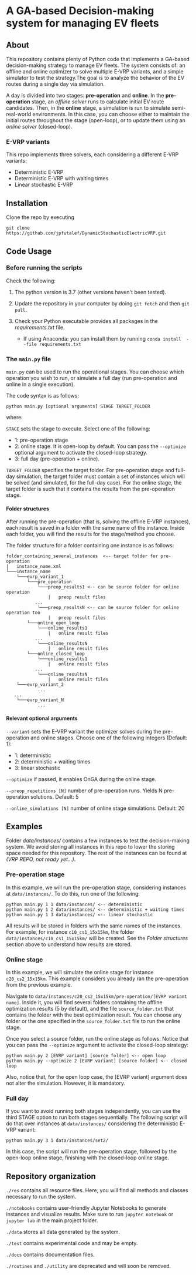 # A GA-based Decision-making system for managing EV fleets

## About

This repository contains plenty of Python code that implements a GA-based
decision-making strategy to manage EV fleets. The system consists
of: an offline and online optimizer to solve multiple E-VRP variants, and a 
simple simulator to test the strategy.The goal is to analyze the behavior of 
the EV routes during a single day via simulation.
 
A day is divided into two stages: **pre-operation** and **online**. In the 
**pre-operation** stage, an *offline solver* runs to calculate initial EV route
candidates. Then, in the **online** stage, a simulation is run to simulate 
semi-real-world environments. In this case, you can choose either to maintain the
initial routes throughout the stage (open-loop), or to update them using
an *online solver* (closed-loop).

### E-VRP variants

This repo implements three solvers, each considering a different E-VRP variants:
* Deterministic E-VRP
* Deterministic E-VRP with waiting times
* Linear stochastic E-VRP

## Installation

Clone the repo by executing

``git clone https://github.com/jpfutalef/DynamicStochasticElectricVRP.git``


## Code Usage
### Before running the scripts

Check the following:

1. The python version is 3.7 (other versions haven't been tested).
   
2. Update the repository in your computer by doing ``git fetch`` and then
``git pull``.

3. Check your Python executable provides all packages in the
   *requirements.txt* file.
    * If using Anaconda: you can install them by running 
      ``conda install  --file requirements.txt``
      

### The ``main.py`` file

``main.py`` can be used to run the operational stages. You can choose which 
operation you wish to run, or simulate a full day (run pre-operation and online
in a single execution).

The code syntax is as follows:

```commandline 
python main.py [optional arguments] STAGE TARGET_FOLDER
```

where:

``STAGE`` sets the stage to execute. Select one of the following:

- 1: pre-operation stage
- 2: online stage. It is open-loop by default. You can pass the ``--optimize``
  optional argument to activate the closed-loop strategy.
- 3: full day (pre-operation + online).

``TARGET_FOLDER`` specifies the target folder. For pre-operation stage and 
full-day simulation, the target folder must contain a set of instances
which will be solved (and simulated, for the full-day case). For the 
online stage, the target folder is such that it contains the results from
the pre-operation stage.

#### Folder structures

After running the pre-operation (that is, solving the offline E-VRP 
instances), each result is saved in a folder with the same name of the
instance. Inside each folder, you will find the results for the 
stage/method you choose.

The folder structure for a folder containing one instance is as follows:

```
folder_containing_several_instances  <-- target folder for pre-operation
|   instance_name.xml
└───instance_name
    └───evrp_variant_1
        └───pre_operation
            └───preop_results1 <-- can be source folder for online operation
                |   preop result files
           ...
            └───preop_resultsN <-- can be source folder for online operation too
                |   preop result files
        └───online_open_loop
            └───online_results1
                |   online result files
           ...
            └───online_resultsN
                |   online result files
        └───online_closed_loop
            └───online_results1
                |   online result files
           ...
            └───online_resultsN
                |   online result files
    └───evrp_variant_2
            ...
   ...
    └───evrp_variant_N
            ...
```

#### Relevant optional arguments
``--variant`` sets the E-VRP variant the optimizer solves during the
pre-operation and online stages. Choose one of the following 
integers (Default: 1):

- 1: deterministic
- 2: deterministic + waiting times
- 3: linear stochastic

``--optimize`` if passed, it enables OnGA during the online stage.

``--preop_repetitions [N]`` number of pre-operation runs. Yields N
pre-operation solutions. Default: 5

``--online_simulations [N]`` number of online stage simulations. Default: 20

## Examples

Folder *data/instances/* contains a few instances to test the
decision-making system. We avoid storing all instances in this repo to 
lower the storing space needed for this repository. The rest of the 
instances can be found at *(VRP REPO, not ready yet...)*.

### Pre-operation stage

In this example, we will run the pre-operation stage, considering
instances at ``data/instances/``. To do this, run one of the following:

```
python main.py 1 1 data/instances/ <-- deterministic
python main.py 1 2 data/instances/ <-- deterministic + waiting times
python main.py 1 3 data/instances/ <-- linear stochastic
```

All results will be stored in folders with the same names of the
instances. For example, for instance ``c10_cs1_15x15km``, 
the folder ``data/instances/c10_cs1_15x15km/`` will be created. See 
the *Folder structures* section above to understand how results are stored.

### Online stage

In this example, we will simulate the online stage for instance 
```c20_cs2_15x15km```. This example considers you already ran the 
pre-operation from the previous example. 

Navigate to 
``data/instances/c20_cs2_15x15km/pre-operation/[EVRP variant name]``.
Inside it, you will find several folders containing the
offline optimization results (5 by default), and the file 
``source_folder.txt`` that contains the folder with the best 
optimization result. You can choose any folder or the one specified in
the ``source_folder.txt`` file to run the online stage.

Once you select a source folder, run the online stage as follows. Notice
that you can pass the ``--optimize`` argument to activate the closed-loop
strategy:

```
python main.py 2 [EVRP variant] [source folder] <-- open loop
python main.py --optimize 2 [EVRP variant] [source folder] <-- closed loop
```

Also, notice that, for the open loop case, the [EVRP variant] argument
does not alter the simulation. However, it is mandatory.

### Full day

If you want to avoid running both stages independently, you can use the third
STAGE option to run both stages sequentially. The following script will do
that over instances at ``data/instances/`` considering 
the deterministic E-VRP variant:

```
python main.py 3 1 data/instances/set2/
```

In this case, the script will run the pre-operation stage, followed by
the open-loop online stage, finishing with the closed-loop online stage.

## Repository organization

 ``./res`` contains all resource files. Here, you will find all methods and 
 classes necessary to run the system.

```./notebooks``` contains user-friendly Jupyter Notebooks to generate instances
and visualize results. Make sure to run ``jupyter notebook`` or ``jupyter lab``
in the main project folder.

``./data`` stores all data generated by the system.

``./test`` contains experimental code and may be empty.

``./docs`` contains documentation files.

``./routines`` and ``./utility`` are deprecated
and will soon be removed.



